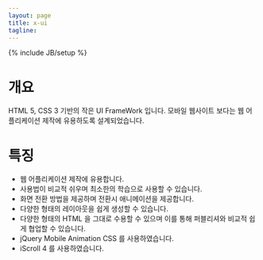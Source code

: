 ```yaml
---
layout: page
title: x-ui
tagline: 
---
```

{% include JB/setup %}

# 개요
HTML 5, CSS 3 기반의 작은 UI FrameWork 입니다. 모바일 웹사이트 보다는 웹 어플리케이션 제작에 유용하도록 설계되었습니다.

# 특징
+ 웹 어플리케이션 제작에 유용합니다.
+ 사용법이 비교적 쉬우며 최소한의 학습으로 사용할 수 있습니다.
+ 화면 전환 방법을 제공하며 전환시 애니메이션을 제공합니다.
+ 다양한 형태의 레이아웃을 쉽게 생성할 수 있습니다.
+ 다양한 형태의 HTML 을 그대로 수용할 수 있으며 이를 통해 퍼블리셔와 비교적 쉽게 협업할 수 있습니다.
+ jQuery Mobile Animation CSS 를 사용하였습니다.
+ iScroll 4 를 사용하였습니다.


<!--
<ul class="posts">
  {% for post in site.posts %}
    <li><span>{{ post.date | date_to_string }}</span> &raquo; <a href="{{ BASE_PATH }}{{ post.url }}">{{ post.title }}</a></li>
  {% endfor %}
</ul>
-->
